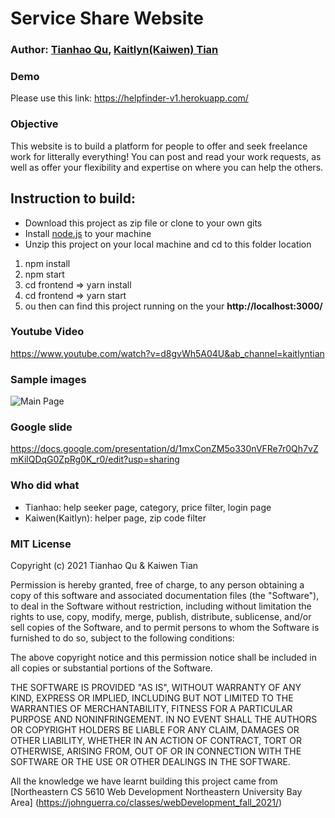 # Service Share Website

### Author: [Tianhao Qu](https://thq12345.github.io/PersonalHomepage/), [Kaitlyn(Kaiwen) Tian](https://kaitlyntian.github.io/homepage/index.html)

### Demo

Please use this link:
https://helpfinder-v1.herokuapp.com/

### Objective

This website is to build a platform for people to offer and seek freelance work for litterally everything! You can post and read your work requests, as well as offer your flexibility and expertise on where you can help the others.

## Instruction to build:
- Download this project as zip file or clone to your own gits
- Install [node.js](https://nodejs.org/en/) to your machine
- Unzip this project on your local machine and cd to this folder location
1. npm install 
2. npm start
3. cd frontend => yarn install
4. cd frontend => yarn start
5. ou then can find this project running on the your **http://localhost:3000/**

### Youtube Video

https://www.youtube.com/watch?v=d8gvWh5A04U&ab_channel=kaitlyntian

### Sample images

![Main Page](https://github.com/thq12345/Project3/blob/development/frontend/src/images/ServiceShareScreenshot.PNG?raw=true)

### Google slide

https://docs.google.com/presentation/d/1mxConZM5o330nVFRe7r0Qh7vZmKilQDqG0ZpRg0K_r0/edit?usp=sharing

### Who did what
- Tianhao: help seeker page, category, price filter, login page
- Kaiwen(Kaitlyn): helper page, zip code filter


### MIT License
Copyright (c) 2021 Tianhao Qu & Kaiwen Tian

Permission is hereby granted, free of charge, to any person obtaining a copy
of this software and associated documentation files (the "Software"), to deal
in the Software without restriction, including without limitation the rights
to use, copy, modify, merge, publish, distribute, sublicense, and/or sell
copies of the Software, and to permit persons to whom the Software is
furnished to do so, subject to the following conditions:

The above copyright notice and this permission notice shall be included in all
copies or substantial portions of the Software.

THE SOFTWARE IS PROVIDED "AS IS", WITHOUT WARRANTY OF ANY KIND, EXPRESS OR
IMPLIED, INCLUDING BUT NOT LIMITED TO THE WARRANTIES OF MERCHANTABILITY,
FITNESS FOR A PARTICULAR PURPOSE AND NONINFRINGEMENT. IN NO EVENT SHALL THE
AUTHORS OR COPYRIGHT HOLDERS BE LIABLE FOR ANY CLAIM, DAMAGES OR OTHER
LIABILITY, WHETHER IN AN ACTION OF CONTRACT, TORT OR OTHERWISE, ARISING FROM,
OUT OF OR IN CONNECTION WITH THE SOFTWARE OR THE USE OR OTHER DEALINGS IN THE
SOFTWARE.

All the knowledge we have learnt building this project came from [Northeastern CS 5610 Web Development
Northeastern University Bay Area] (https://johnguerra.co/classes/webDevelopment_fall_2021/)
